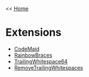 << [Home](https://codewithedwin.github.io/EdwinsDocumentation/)

# Extensions
* [CodeMaid](https://marketplace.visualstudio.com/items?itemName=SteveCadwallader.CodeMaid)
* [RainbowBraces](https://marketplace.visualstudio.com/items?itemName=MadsKristensen.RainbowBraces)
* [TrailingWhitespace64](https://marketplace.visualstudio.com/items?itemName=MadsKristensen.TrailingWhitespace64)
* [RemoveTrailingWhitespaces](https://marketplace.visualstudio.com/items?itemName=Predelnik.RemoveTrailingWhitespaces)


